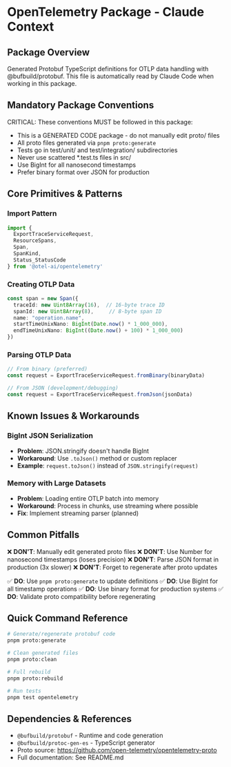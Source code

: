 # OpenTelemetry Package - Claude Context

## Package Overview
Generated Protobuf TypeScript definitions for OTLP data handling with @bufbuild/protobuf.
This file is automatically read by Claude Code when working in this package.

## Mandatory Package Conventions
CRITICAL: These conventions MUST be followed in this package:
- This is a GENERATED CODE package - do not manually edit proto/ files
- All proto files generated via `pnpm proto:generate`
- Tests go in test/unit/ and test/integration/ subdirectories
- Never use scattered *.test.ts files in src/
- Use BigInt for all nanosecond timestamps
- Prefer binary format over JSON for production

## Core Primitives & Patterns

### Import Pattern
```typescript
import {
  ExportTraceServiceRequest,
  ResourceSpans,
  Span,
  SpanKind,
  Status_StatusCode
} from '@otel-ai/opentelemetry'
```

### Creating OTLP Data
```typescript
const span = new Span({
  traceId: new Uint8Array(16),  // 16-byte trace ID
  spanId: new Uint8Array(8),     // 8-byte span ID
  name: "operation.name",
  startTimeUnixNano: BigInt(Date.now() * 1_000_000),
  endTimeUnixNano: BigInt((Date.now() + 100) * 1_000_000)
})
```

### Parsing OTLP Data
```typescript
// From binary (preferred)
const request = ExportTraceServiceRequest.fromBinary(binaryData)

// From JSON (development/debugging)
const request = ExportTraceServiceRequest.fromJson(jsonData)
```

## Known Issues & Workarounds

### BigInt JSON Serialization
- **Problem**: JSON.stringify doesn't handle BigInt
- **Workaround**: Use `.toJson()` method or custom replacer
- **Example**: `request.toJson()` instead of `JSON.stringify(request)`

### Memory with Large Datasets
- **Problem**: Loading entire OTLP batch into memory
- **Workaround**: Process in chunks, use streaming where possible
- **Fix**: Implement streaming parser (planned)

## Common Pitfalls

❌ **DON'T**: Manually edit generated proto files
❌ **DON'T**: Use Number for nanosecond timestamps (loses precision)
❌ **DON'T**: Parse JSON format in production (3x slower)
❌ **DON'T**: Forget to regenerate after proto updates

✅ **DO**: Use `pnpm proto:generate` to update definitions
✅ **DO**: Use BigInt for all timestamp operations
✅ **DO**: Use binary format for production systems
✅ **DO**: Validate proto compatibility before regenerating

## Quick Command Reference

```bash
# Generate/regenerate protobuf code
pnpm proto:generate

# Clean generated files
pnpm proto:clean

# Full rebuild
pnpm proto:rebuild

# Run tests
pnpm test opentelemetry
```

## Dependencies & References
- `@bufbuild/protobuf` - Runtime and code generation
- `@bufbuild/protoc-gen-es` - TypeScript generator
- Proto source: https://github.com/open-telemetry/opentelemetry-proto
- Full documentation: See README.md